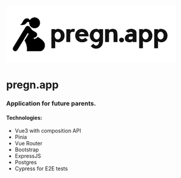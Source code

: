 ![logo](https://github.com/KamilGalazka/pregn.app/blob/main/pregn.app-front/src/assets/logo.webp)
# pregn.app

### Application for future parents.

#### Technologies:
- Vue3 with composition API
- Pinia
- Vue Router
- Bootstrap
- ExpressJS
- Postgres
- Cypress for E2E tests
